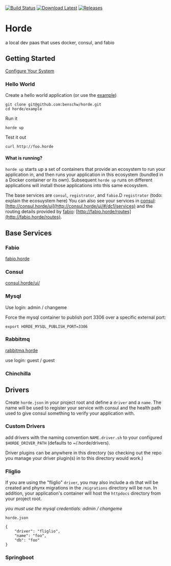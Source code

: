 [![Build Status](https://travis-ci.org/benschw/horde.svg?branch=master)](https://travis-ci.org/benschw/horde)
[![Download Latest](https://img.shields.io/badge/download-latest-blue.svg)](http://dl.fligl.io/artifacts/horde/horde_latest.gz)
[![Releases](https://img.shields.io/badge/download-release-blue.svg)](http://dl.fligl.io/#/horde)


# Horde

a local dev paas that uses docker, consul, and fabio


## Getting Started 

[Configure Your System](install.md)

### Hello World
	
Create a hello world application (or use the [example](https://github.com/benschw/horde/tree/master/example))

	git clone git@github.com:benschw/horde.git
	cd horde/example

Run it
	
	horde up

Test it out

	curl http://foo.horde


#### What is running?

`horde up` starts up a set of containers that provide an  ecosystem to run your
application in, and then runs your application in this ecosystem (bundled in a
Docker container or its own). Subsequent `horde up` runs on different
applications will install those applications into this same ecosystem.

The base services are `consul`, `registrator`, and `fabio`.D `registrator`
(todo: explain the ecosuystem here)
You can also see your services in [consul](https://www.consul.io/): [http://consul.horde/ui](http://consul.horde/ui/#/dc1/services)
and the routing details provided by [fabio](https://github.com/eBay/fabio): [http://fabio.horde/routes](http://fabio.horde/routes).


## Base Services

### Fabio
[fabio.horde](http://fabio.horde/)

### Consul

[consul.horde/ui/](http://consul.horde/ui/)

### Mysql
Use login: admin / changeme


Force the mysql container to publish port 3306 over a specific external port:

	export HORDE_MYSQL_PUBLISH_PORT=3306

### Rabbitmq

[rabbitmq.horde](http://rabbitmq.horde)

use login: guest / guest

### Chinchilla

## Drivers

Create `horde.json` in your project root and define a `driver` and a `name`.
The name will be used to register your service with consul and the health path
used to give consul something to verify your application with.

### Custom Drivers

add drivers with the naming convention `NAME.driver.sh` to your configured
`$HORDE_DRIVER_PATH` (defaults to ~/.horde/drivers).

Driver plugins can be anywhere in this directory (so checking out the repo
you manage your driver plugin(s) in to this directory would work.)


### Fliglio
If you are using the "fliglio" `driver`, you may also include a `db` that will be
created and phynx migrations in the `/migrations` directory will be run.
In addition, your application's container will host the `httpdocs` directory from your project root.

_you must use the mysql credentials: admin / changeme_


`horde.json`

	{
	    "driver": "fliglio",
	    "name": "foo",
	    "db": "foo"
	}
### Springboot

